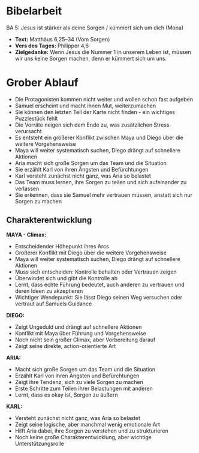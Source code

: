 # Bibelarbeit
BA 5: Jesus ist stärker als deine Sorgen / kümmert sich um dich (Mona)
- **Text:** Matthäus 6,25–34 (Vom Sorgen)
- **Vers des Tages:** Philipper 4,6
- **Zielgedanke:** Wenn Jesus die Nummer 1 in unserem Leben ist, müssen wir uns keine Sorgen machen, denn er kümmert sich um uns.

# Grober Ablauf

- Die Protagonisten kommen nicht weiter und wollen schon fast aufgeben
- Samuel erscheint und macht ihnen Mut, weiterzumachen
- Sie können den letzten Teil der Karte nicht finden - ein wichtiges Puzzlestück fehlt
- Die Vorräte neigen sich dem Ende zu, was zusätzlichen Stress verursacht
- Es entsteht ein größerer Konflikt zwischen Maya und Diego über die weitere Vorgehensweise
- Maya will weiter systematisch suchen, Diego drängt auf schnellere Aktionen
- Aria macht sich große Sorgen um das Team und die Situation
- Sie erzählt Karl von ihren Ängsten und Befürchtungen
- Karl versteht zunächst nicht ganz, was Aria so belastet
- Das Team muss lernen, ihre Sorgen zu teilen und sich aufeinander zu verlassen
- Sie erkennen, dass sie Samuel mehr vertrauen müssen, anstatt sich nur Sorgen zu machen

## Charakterentwicklung

**MAYA - Climax:**
- Entscheidender Höhepunkt ihres Arcs
- Größerer Konflikt mit Diego über die weitere Vorgehensweise
- Maya will weiter systematisch suchen, Diego drängt auf schnellere Aktionen
- Muss sich entscheiden: Kontrolle behalten oder Vertrauen zeigen
- Überwindet sich und gibt die Kontrolle ab
- Lernt, dass echte Führung bedeutet, auch anderen zu vertrauen und deren Ideen zu akzeptieren
- Wichtiger Wendepunkt: Sie lässt Diego seinen Weg versuchen oder vertraut auf Samuels Guidance

**DIEGO:**
- Zeigt Ungeduld und drängt auf schnellere Aktionen
- Konflikt mit Maya über Führung und Vorgehensweise
- Noch nicht sein großer Climax, aber Vorbereitung darauf
- Zeigt seine direkte, action-orientierte Art

**ARIA:**
- Macht sich große Sorgen um das Team und die Situation
- Erzählt Karl von ihren Ängsten und Befürchtungen
- Zeigt ihre Tendenz, sich zu viele Sorgen zu machen
- Erste Schritte zum Teilen ihrer Belastungen mit anderen
- Lernt, dass es okay ist, Sorgen zu äußern

**KARL:**
- Versteht zunächst nicht ganz, was Aria so belastet
- Zeigt seine logische, aber manchmal wenig emotionale Art
- Hilft Aria dabei, ihre Sorgen zu verstehen und zu strukturieren
- Noch keine große Charakterentwicklung, aber wichtige Unterstützungsrolle
